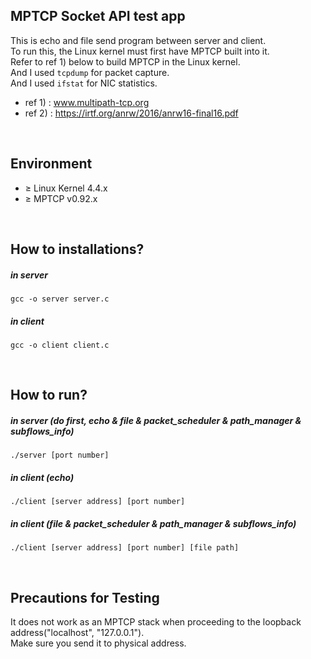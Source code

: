 ## MPTCP Socket API test app
This is echo and file send program between server and client.<br>
To run this, the Linux kernel must first have MPTCP built into it.<br>
Refer to ref 1) below to build MPTCP in the Linux kernel.<br>
And I used `tcpdump` for packet capture. <br>
And I used `ifstat` for NIC statistics.

* ref 1) : www.multipath-tcp.org
* ref 2) : https://irtf.org/anrw/2016/anrw16-final16.pdf

<br>

## Environment
* &geq; Linux Kernel 4.4.x
* &geq; MPTCP v0.92.x

<br>

## How to installations?
##### in server
	gcc -o server server.c
##### in client
	gcc -o client client.c

<br>

## How to run?
##### in server (do first, echo & file & packet_scheduler & path_manager & subflows_info)
	./server [port number]
##### in client (echo)
	./client [server address] [port number]
##### in client (file & packet_scheduler & path_manager & subflows_info)
	./client [server address] [port number] [file path]

<br>

## Precautions for Testing
It does not work as an MPTCP stack when proceeding to the loopback address("localhost", "127.0.0.1"). <br>
Make sure you send it to physical address.
